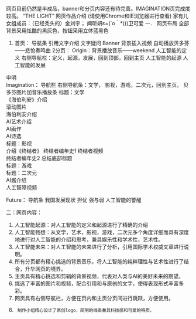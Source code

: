 网页目前仍然是半成品，banner和分页内容还有待完善。IMAGINATION页完成度较高。
“THE LIGHT”
网页作品介绍
(请使用Chrome和IE浏览器进行查看)
家有儿女组成员：（已经秃头的）金刘宇；
闻昕妍ε=(´ο｀*)))卫可爱
一．	网页布局
全部背景采用炫酷的黑灰色，按钮采用立体蓝黑色
1.	首页：
导航条
引用文字介绍
文字疑问
Banner
背景插入视频
自动播放贝多芬——悲怆奏鸣曲
2分页：
Origin：背景播放音乐——weekend
人工智能的定义
	右侧导航栏：定义，起源，发展，回到顶部，回到主页
人工智能的起源	
人工智能的发展
	
申明	
Imagination：
导航栏	右侧导航条：文学，
影视，游戏，二次元，回到主页。
贝多芬图片加音乐播放条	
标题：文学	
《海伯利安》介绍	
滚动图片	
海伯利安介绍	
AI艺术介绍	
AI画作	
AI诗选	
标题：影视	
介绍《终结者》	
终结者编年史1	
终结者视频	
终结者编年史2	
总结底部标题	
标题：游戏	
标题：二次元	
AI酱介绍	
人工智障视频	


Future：
导航条
我国发展现状	担忧
强与弱
人工智能的警醒


二：网页内容：
1.	人工智能起源：对人工智能的定义和起源进行了精确的介绍
2.	人工智能畅想：从文学，艺术，影视，游戏，二次元多个角度详细而具有深度地进行对人工智能的介绍和思考，兼具娱乐性和学术性，艺术性。
3.	人工智能未来：对人工智能的未来进行了分析，引用国际学术权威文章进行说明。
4.	所有分页都有精心挑选的背景音乐，将人工智能的纯粹理性与艺术性进行了结合，升华网页的境界。
5.	主页具有精心挑选和剪辑的背景视频，代表对人类与AI的美好未来的期望。
6.	挑选了丰富的图片和视频，配合引用和与原创的文字，使得表现形式丰富多彩。
7.	网页具有右侧导航栏，方便在页内和主页分页间进行跳跃，方便使用。
8.      制作小组精心设计了原创logo，简明的线条兼具科技感和可爱的特质。



